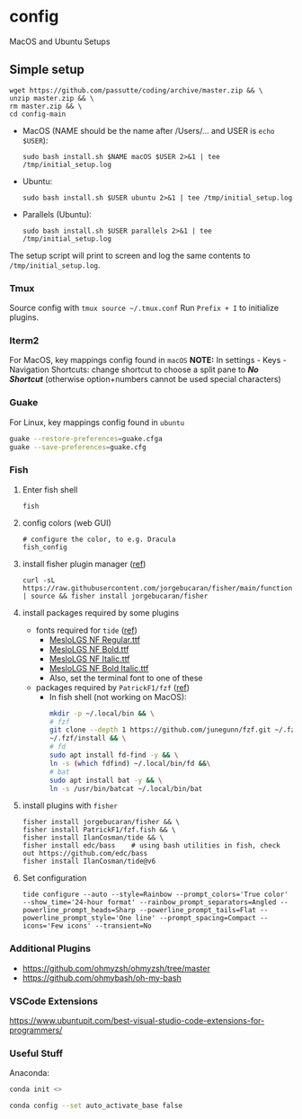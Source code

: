# config
MacOS and Ubuntu Setups

## Simple setup
```
wget https://github.com/passutte/coding/archive/master.zip && \
unzip master.zip && \
rm master.zip && \
cd config-main
```

* MacOS (NAME should be the name after /Users/... and USER is `echo $USER`):
  ```
  sudo bash install.sh $NAME macOS $USER 2>&1 | tee /tmp/initial_setup.log
  ```
* Ubuntu:
  ```
  sudo bash install.sh $USER ubuntu 2>&1 | tee /tmp/initial_setup.log
  ```
* Parallels (Ubuntu):
  ```
  sudo bash install.sh $USER parallels 2>&1 | tee /tmp/initial_setup.log
  ```

The setup script will print to screen and log the same contents to `/tmp/initial_setup.log`.

### Tmux
Source config with ```tmux source ~/.tmux.conf```
Run ```Prefix + I``` to initialize plugins.

### Iterm2
For MacOS, key mappings config found in `macOS`
**NOTE:** In settings - Keys - Navigation Shortcuts: change shortcut to choose a split pane to ***No Shortcut*** (otherwise option+numbers cannot be used special characters)

### Guake 
For Linux, key mappings config found in `ubuntu`
```bash
guake --restore-preferences=guake.cfga
guake --save-preferences=guake.cfg
```

### Fish
1. Enter fish shell
    ```
    fish
    ```
2. config colors (web GUI)
    ```
    # configure the color, to e.g. Dracula
    fish_config
    ```
3. install fisher plugin manager ([ref](https://github.com/jorgebucaran/fisher))
    ```
    curl -sL https://raw.githubusercontent.com/jorgebucaran/fisher/main/functions/fisher.fish | source && fisher install jorgebucaran/fisher
    ```
4. install packages required by some plugins
    * fonts required for `tide` ([ref](https://github.com/IlanCosman/tide#fonts))
        * [MesloLGS NF Regular.ttf](https://github.com/IlanCosman/tide/blob/assets/fonts/mesloLGS_NF_regular.ttf?raw=true)
        * [MesloLGS NF Bold.ttf](https://github.com/IlanCosman/tide/blob/assets/fonts/mesloLGS_NF_bold.ttf?raw=true)
        * [MesloLGS NF Italic.ttf](https://github.com/IlanCosman/tide/blob/assets/fonts/mesloLGS_NF_italic.ttf?raw=true)
        * [MesloLGS NF Bold Italic.ttf](https://github.com/IlanCosman/tide/blob/assets/fonts/mesloLGS_NF_bold_italic.ttf?raw=true)
        * Also, set the terminal font to one of these
   * packages required by `PatrickF1/fzf` ([ref](https://github.com/PatrickF1/fzf.fish#installation))
        * In fish shell (not working on MacOS):
            ``` bash
            mkdir -p ~/.local/bin && \
            # fzf
            git clone --depth 1 https://github.com/junegunn/fzf.git ~/.fzf && \
            ~/.fzf/install && \
            # fd
            sudo apt install fd-find -y && \
            ln -s (which fdfind) ~/.local/bin/fd &&\
            # bat
            sudo apt install bat -y && \
            ln -s /usr/bin/batcat ~/.local/bin/bat
            ```
4. install plugins with `fisher`
    ```
    fisher install jorgebucaran/fisher && \
    fisher install PatrickF1/fzf.fish && \
    fisher install IlanCosman/tide && \
    fisher install edc/bass    # using bash utilities in fish, check out https://github.com/edc/bass
    fisher install IlanCosman/tide@v6
    ```

5. Set configuration
    ```
    tide configure --auto --style=Rainbow --prompt_colors='True color' --show_time='24-hour format' --rainbow_prompt_separators=Angled --powerline_prompt_heads=Sharp --powerline_prompt_tails=Flat --powerline_prompt_style='One line' --prompt_spacing=Compact --icons='Few icons' --transient=No
    ```

### Additional Plugins
* https://github.com/ohmyzsh/ohmyzsh/tree/master
* https://github.com/ohmybash/oh-my-bash

### VSCode Extensions
https://www.ubuntupit.com/best-visual-studio-code-extensions-for-programmers/

### Useful Stuff

Anaconda:

```bash
conda init <>
```

```bash
conda config --set auto_activate_base false
```